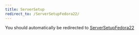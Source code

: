 ```yaml
---
title: ServerSetup
redirect_to: /ServerSetupFedora22/
---
```


You should automatically be redirected to [ServerSetupFedora22](/ServerSetupFedora22/)
